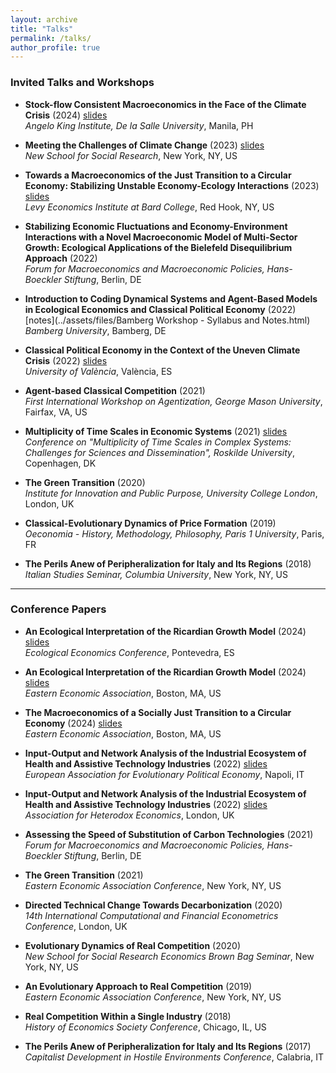 ```yaml
---
layout: archive
title: "Talks"
permalink: /talks/
author_profile: true
---
```



### Invited Talks and Workshops

- **Stock-flow Consistent Macroeconomics in the Face of the Climate Crisis** (2024) [slides](../assets/files/AngeloKing.pdf)  
  *Angelo King Institute, De la Salle University*, Manila, PH

- **Meeting the Challenges of Climate Change** (2023) [slides](../assets/files/nssr_workshop_dec2_valles_codina.pdf)  
  *New School for Social Research*, New York, NY, US

- **Towards a Macroeconomics of the Just Transition to a Circular Economy: Stabilizing Unstable Economy-Ecology Interactions** (2023) [slides](../assets/files/levy_institute_apr19.pdf)  
  *Levy Economics Institute at Bard College*, Red Hook, NY, US

- **Stabilizing Economic Fluctuations and Economy-Environment Interactions with a Novel Macroeconomic Model of Multi-Sector Growth: Ecological Applications of the Bielefeld Disequilibrium Approach** (2022)  
  *Forum for Macroeconomics and Macroeconomic Policies, Hans-Boeckler Stiftung*, Berlin, DE

- **Introduction to Coding Dynamical Systems and Agent-Based Models in Ecological Economics and Classical Political Economy** (2022) [notes](../assets/files/Bamberg Workshop - Syllabus and Notes.html)  
  *Bamberg University*, Bamberg, DE

- **Classical Political Economy in the Context of the Uneven Climate Crisis** (2022) [slides](../assets/files/research_talk_eco_classical_pol_econ_2.pdf)  
  *University of València*, València, ES

- **Agent-based Classical Competition** (2021)  
  *First International Workshop on Agentization, George Mason University*, Fairfax, VA, US

- **Multiplicity of Time Scales in Economic Systems** (2021) [slides](../assets/files/research_talk_eco_classical_pol_econ_2.pdf)  
  *Conference on "Multiplicity of Time Scales in Complex Systems: Challenges for Sciences and Dissemination", Roskilde University*, Copenhagen, DK

- **The Green Transition** (2020)  
  *Institute for Innovation and Public Purpose, University College London*, London, UK

- **Classical-Evolutionary Dynamics of Price Formation** (2019)  
  *Oeconomia - History, Methodology, Philosophy, Paris 1 University*, Paris, FR

- **The Perils Anew of Peripheralization for Italy and Its Regions** (2018)  
  *Italian Studies Seminar, Columbia University*, New York, NY, US

---

### Conference Papers

- **An Ecological Interpretation of the Ricardian Growth Model** (2024) [slides](../assets/files/Pontevedra_2024.pdf)  
  *Ecological Economics Conference*, Pontevedra, ES

- **An Ecological Interpretation of the Ricardian Growth Model** (2024) [slides](../assets/files/Pontevedra_2024.pdf)  
  *Eastern Economic Association*, Boston, MA, US

- **The Macroeconomics of a Socially Just Transition to a Circular Economy** (2024) [slides](../assets/files/eea_sfc_mar1.pdf)   
  *Eastern Economic Association*, Boston, MA, US

- **Input-Output and Network Analysis of the Industrial Ecosystem of Health and Assistive Technology Industries** (2022) [slides](../assets/files/AHE_talk_june6_2022.pdf)  
  *European Association for Evolutionary Political Economy*, Napoli, IT

- **Input-Output and Network Analysis of the Industrial Ecosystem of Health and Assistive Technology Industries** (2022)  [slides](../assets/filesAHE_talk_june6_2022.pdf)   
  *Association for Heterodox Economics*, London, UK

- **Assessing the Speed of Substitution of Carbon Technologies** (2021)  
  *Forum for Macroeconomics and Macroeconomic Policies, Hans-Boeckler Stiftung*, Berlin, DE

- **The Green Transition** (2021)  
  *Eastern Economic Association Conference*, New York, NY, US

- **Directed Technical Change Towards Decarbonization** (2020)  
  *14th International Computational and Financial Econometrics Conference*, London, UK

- **Evolutionary Dynamics of Real Competition** (2020)  
  *New School for Social Research Economics Brown Bag Seminar*, New York, NY, US

- **An Evolutionary Approach to Real Competition** (2019)  
  *Eastern Economic Association Conference*, New York, NY, US

- **Real Competition Within a Single Industry** (2018)  
  *History of Economics Society Conference*, Chicago, IL, US

- **The Perils Anew of Peripheralization for Italy and Its Regions** (2017)  
  *Capitalist Development in Hostile Environments Conference*, Calabria, IT